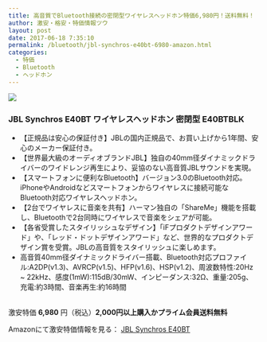 ```yaml
---
title: 高音質でBluetooth接続の密閉型ワイヤレスヘッドホン特価6,980円！送料無料！
author: 激安・格安・特価情報ツウ
layout: post
date: 2017-06-18 7:35:10
permalink: /bluetooth/jbl-synchros-e40bt-6980-amazon.html
categories:
  - 特価
  - Bluetooth
  - ヘッドホン
---
```


<div class="img-bg2 img_L">
<a target="_blank"  href="https://www.amazon.co.jp/gp/product/B00LLKDZ32/ref=as_li_tl?ie=UTF8&camp=247&creative=1211&creativeASIN=B00LLKDZ32&linkCode=as2&tag=tokkajohotsu-22&linkId=758971f27a2472acb4003716ad6e5b43"><img border="0" src="//ws-fe.amazon-adsystem.com/widgets/q?_encoding=UTF8&MarketPlace=JP&ASIN=B00LLKDZ32&ServiceVersion=20070822&ID=AsinImage&WS=1&Format=_SL250_&tag=tokkajohotsu-22" ></a><img src="//ir-jp.amazon-adsystem.com/e/ir?t=tokkajohotsu-22&l=am2&o=9&a=B00LLKDZ32" width="1" height="1" border="0" alt="" style="border:none !important; margin:0px !important;" />
</div>

### JBL Synchros E40BT ワイヤレスヘッドホン 密閉型 E40BTBLK
<!--more-->

* 【正規品は安心の保証付き】JBLの国内正規品で、お買い上げから1年間、安心のメーカー保証付き。
* 【世界最大級のオーディオブランドJBL】独自の40mm径ダイナミックドライバーのワイドレンジ再生により、妥協のない高音質JBLサウンドを実現。
* 【スマートフォンに便利なBluetooth】バージョン3.0のBluetooth対応。iPhoneやAndroidなどスマートフォンからワイヤレスに接続可能なBluetooth対応ワイヤレスヘッドホン。
* 【2台でワイヤレスに音楽を共有】ハーマン独自の「ShareMe」機能を搭載し、Bluetoothで2台同時にワイヤレスで音楽をシェアが可能。
* 【各省受賞したスタイリッシュなデザイン】「iFプロダクトデザインアワード」や、「レッド・ドットデザインアワード」など、世界的なプロダクトデザイン賞を受賞。JBLの高音質をスタイリッシュに楽しめます。
* 高音質40mm径ダイナミックドライバー搭載、Bluetooth対応プロファイル:A2DP(v1.3)、AVRCP(v1.5)、HFP(v1.6)、HSP(v1.2)、周波数特性:20Hz ~ 22kHz、感度(1mW):115dB/30mW、インピーダンス:32Ω、重量:205g、充電:約3時間、音楽再生:約16時間

<br clear="all" />激安特価 <span class="tokka-price"><strong>6,980</strong></span> 円（税込）**2,000円以上購入かプライム会員送料無料**

Amazonにて激安特価情報を見る： <span class="fs150p"><a href="https://www.amazon.co.jp/gp/product/B00LLKDZ32/ref=as_li_tl?ie=UTF8&camp=247&creative=1211&creativeASIN=B00LLKDZ32&linkCode=as2&tag=tokkajohotsu-22&linkId=758971f27a2472acb4003716ad6e5b43" target="_blank">JBL Synchros E40BT</a></span>

